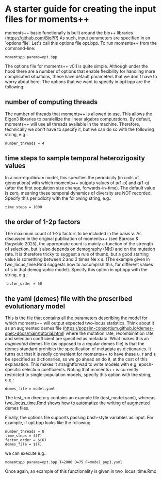 # A starter guide for creating the input files for moments++

moments++ basic functionally is built around the bio++ libraries (https://github.com/BioPP)
As such, input parameters are specified in an 'options file'. Let's call this options file opt.bpp. To run moments++ from the command-line:

```
momentspp params=opt.bpp
```

The options file for moments++ v0.1 is quite simple. Although under the hood there are a number of options that enable flexibility for handling more complicated situations, these have default parameters that we don't have to worry about here. The options that we want to specify in opt.bpp are the following:

## number of computing threads

The number of threads that moments++ is allowed to use. This allows the Eigen3 libraries to paralellize the linear algebra computations. By default, moments++ will use all threads available in the machine. Therefore, technically we don't have to specify it, but we can do so with the following string, e.g.:

```
number_threads = 4
```

## time steps to sample temporal heterozigosity values

In a non-equilibrum model, this specifies the periodicity (in units of generations) with which moments++ outputs values of p(1-p) and q(1-q) (after the first population size change, forwards-in-time). The default value is zero, meaning these temporal dynamics of diversity are NOT recorded. Specify this periodicity with the following string, e.g.:

```
time_steps = 1000
```

## the order of 1-2p factors

The maximum count of 1-2p factors to be included in the basis **v**. As discussed in the original publication of moments++ (see Barroso & Ragsdale 2025), the appropriate count is mainly a function of the strength of selection, but it also depends on demography (N[t]) and on the mutation rate. It is therefore tricky to suggest a rule of thumb, but a good starting value is something between 2 and 3 times Ne x s. (The example given in two_locus_time.Rmd suggests how to accomplish this, for different values of s in that demographic model). Specify this option in opt.bpp with the string, e.g.:

```
factor_order = 50
```

## the yaml (demes) file with the prescribed evolutionary model

This is the file that contains all the parameters describing the model for which moments++ will output expected two-locus statistics. Think about it as an augmented demes file (https://popsim-consortium.github.io/demes-spec-docs/main/tutorial.html) where the mutation rate, recombination rate and selection coefficient are specified as metadata. What makes this an *augmented* demes file (as opposed to a regular demes file) is that the demes standard prohibits the specification of metadata as dictionaries. It turns out that it is *really* convenient for moments++ to have these u, r and s be specified as dictionaries, so we go ahead an do it, at the cost of this explanation. This makes it straightforwad to write models with e.g. epoch-specific selection coefficients. Noting that moments++ is currently restricted to single-population models, specify this option with the string, e.g.:

```
demes_file = model.yaml
```

The test_run directory contains an example file (test_model.yaml), whereas two_locus_time.Rmd shows how to automatize the writing of augmented demes files.

Finally, the options file supports passing bash-style variables as input. For example, if opt.bpp looks like the following

```
number_threads = 8
time_steps = $(T)
factor_order = $(O)
demes_file = $(F)
```

we can execute e.g.:

```
momentspp params=opt.bpp T=2000 O=75 F=model_pop1.yaml
```

Once again, an example of this functionality is given in two_locus_time.Rmd
